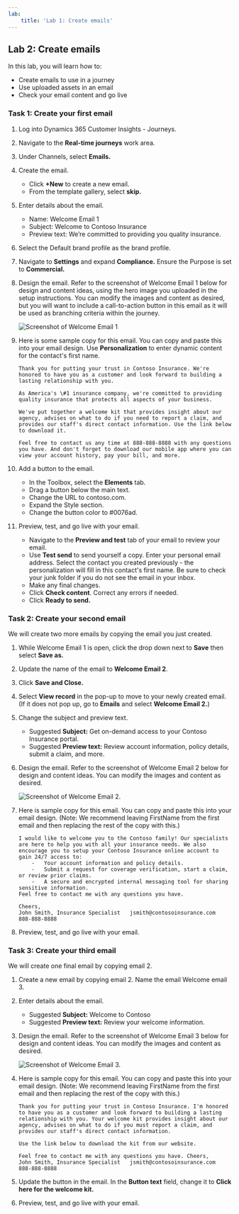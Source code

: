 ```yaml
---
lab:
    title: 'Lab 1: Create emails'
---
```


## Lab 2: Create emails 

In this lab, you will learn how to:
- Create emails to use in a journey
- Use uploaded assets in an email
- Check your email content and go live

### Task 1: Create your first email
1. Log into Dynamics 365 Customer Insights - Journeys.

1. Navigate to the **Real-time journeys** work area.

1. Under Channels, select **Emails.**

1. Create the email.
   - Click **+New** to create a new email.
   - From the template gallery, select **skip.**

1. Enter details about the email.
   - Name: Welcome Email 1
   - Subject: Welcome to Contoso Insurance
   - Preview text: We’re committed to providing you quality insurance.

1. Select the Default brand profile as the brand profile.

1. Navigate to **Settings** and expand **Compliance.** Ensure the Purpose is set to **Commercial.**

1. Design the email. Refer to the screenshot of Welcome Email 1 below for design and content ideas, using the hero image you uploaded in the setup instructions. You can modify the images and content as desired, but you will want to include a call-to-action button in this email as it will be used as branching criteria within the journey.

    ![Screenshot of Welcome Email 1](../media/welcome-email-1-example.png)

1. Here is some sample copy for this email. You can copy and paste this into your email design. Use **Personalization** to enter dynamic content for the contact's first name. 

    ```
    Thank you for putting your trust in Contoso Insurance. We're honored to have you as a customer and look forward to building a lasting relationship with you. 
 
    As America's \#1 insurance company, we're committed to providing quality insurance that protects all aspects of your business. 
 
    We've put together a welcome kit that provides insight about our agency, advises on what to do if you need to report a claim, and provides our staff's direct contact information. Use the link below to download it. 
 
    Feel free to contact us any time at 888-888-8888 with any questions you have. And don't forget to download our mobile app where you can view your account history, pay your bill, and more. 
    ```

1. Add a button to the email. 

    - In the Toolbox, select the **Elements** tab. 
    - Drag a button below the main text. 
    - Change the URL to contoso.com. 
    - Expand the Style section. 
    - Change the button color to #0076ad. 

1.	Preview, test, and go live with your email. 

    - Navigate to the **Preview and test** tab of your email to review your email. 
    - Use **Test send** to send yourself a copy. Enter your personal email address. Select the contact you created previously - the personalization will fill in this contact's first name. Be sure to check your junk folder if you do not see the email in your inbox. 
    - Make any final changes. 
    - Click **Check content**. Correct any errors if needed. 
    - Click **Ready to send.** 

### Task 2: Create your second email
We will create two more emails by copying the email you just created.

1. While Welcome Email 1 is open, click the drop down next to **Save** then select **Save as.**

1. Update the name of the email to **Welcome Email 2**. 

1. Click **Save and Close.**

1. Select **View record** in the pop-up to move to your newly created email. (If it does not pop up, go to **Emails** and select **Welcome Email 2.**)

1. Change the subject and preview text.
    - Suggested **Subject:** Get on-demand access to your Contoso Insurance portal.
    - Suggested **Preview text:** Review account information, policy details, submit a claim, and more.

1. Design the email. Refer to the screenshot of Welcome Email 2 below for design and content ideas. You can modify the images and content as desired. 

     ![Screenshot of Welcome Email 2.](../media/welcome-email-2-example.png) 

1. Here is sample copy for this email. You can copy and paste this into your email design. (Note: We recommend leaving FirstName from the first email and then replacing the rest of the copy with this.) 

    ```
    I would like to welcome you to the Contoso family! Our specialists are here to help you with all your insurance needs. We also encourage you to setup your Contoso Insurance online account to gain 24/7 access to:  
        -	Your account information and policy details. 
        -	Submit a request for coverage verification, start a claim, or review prior claims. 
        -	A secure and encrypted internal messaging tool for sharing sensitive information. 
    Feel free to contact me with any questions you have. 
        
    Cheers, 
    John Smith, Insurance Specialist   jsmith@contosoinsurance.com 
    888-888-8888 

1. Preview, test, and go live with your email.

### Task 3: Create your third email
We will create one final email by copying email 2.

1. Create a new email by copying email 2. Name the email Welcome email 3. 

1. Enter details about the email.
    - Suggested **Subject:** Welcome to Contoso
    - Suggested **Preview text:** Review your welcome information.

1. Design the email. Refer to the screenshot of Welcome Email 3 below for design and content ideas. You can modify the images and content as desired. 

     ![Screenshot of Welcome Email 3.](../media/welcome-email-3-example.png) 

1. Here is sample copy for this email. You can copy and paste this into your email design. (Note: We recommend leaving FirstName from the first email and then replacing the rest of the copy with this.) 

    ```
    Thank you for putting your trust in Contoso Insurance. I'm honored to have you as a customer and look forward to building a lasting relationship with you. Your welcome kit provides insight about our agency, advises on what to do if you must report a claim, and provides our staff's direct contact information. 

    Use the link below to download the kit from our website.
    
    Feel free to contact me with any questions you have. Cheers, 
    John Smith, Insurance Specialist   jsmith@contosoinsurance.com 
    888-888-8888 

1. Update the button in the email. In the **Button text** field, change it to **Click here for the welcome kit.**

1. Preview, test, and go live with your email.
